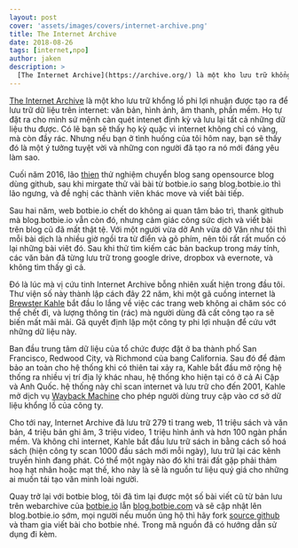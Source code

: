 ```yaml
---
layout: post
cover: 'assets/images/covers/internet-archive.png'
title: The Internet Archive
date: 2018-08-26
tags: [internet,npo]
author: jaken
description: >
  [The Internet Archive](https://archive.org/) là một kho lưu trữ khổng lồ phi lợi nhuận được tạo ra để lưu trữ dữ liệu trên internet: văn bản, hình ảnh, âm thanh, phần mềm. Họ tự đặt ra cho mình sứ mệnh càn quét intenet định kỳ và lưu lại tất cả những dữ liệu thu được. Có lẽ bạn sẽ thấy họ kỳ quặc vì internet không chỉ có vàng, mà còn đầy rác. Nhưng nếu bạn ở tình huống của tôi hôm nay, bạn sẽ thấy nó tuyệt vời và những con người đã tạo ra The Internet Archive mới đáng yêu làm sao.
---
```


[The Internet Archive](https://archive.org/) là một kho lưu trữ khổng lồ phi lợi nhuận được tạo ra để lưu trữ dữ liệu trên internet: văn bản, hình ảnh, âm thanh, phần mềm. Họ tự đặt ra cho mình sứ mệnh càn quét intenet định kỳ và lưu lại tất cả những dữ liệu thu được. Có lẽ bạn sẽ thấy họ kỳ quặc vì internet không chỉ có vàng, mà còn đầy rác. Nhưng nếu bạn ở tình huống của tôi hôm nay, bạn sẽ thấy đó là một ý tưởng tuyệt vời và những con người đã tạo ra nó mới đáng yêu làm sao.

Cuối năm 2016, lão [thien](/author/nguquen/) thử nghiệm chuyển blog sang opensource blog dùng github, sau khi mirgate thử vài bài từ botbie.io sang blog.botbie.io thì lão ngưng, và đề nghị các thành viên khác move và viết bài tiếp.

Sau hai năm, web botbie.io chết do không ai quan tâm bảo trì, thank github mà blog.botbie.io vẫn còn đó, nhưng cảm giác công sức dịch và viết bài trên blog cũ đã mất thật tệ. Với một người vừa dở Anh vừa dở Văn như tôi thì mỗi bài dịch là nhiều giờ ngồi tra từ điển và gõ phím, nên tôi rất rất muốn có lại những bài viêt đó. Sau khi thử tìm kiếm các bản backup trong máy tính, các văn bản đã từng lưu trữ trong google drive, dropbox và evernote, và không tìm thấy gì cả.

Đó là lúc mà vị cứu tinh Internet Archive bỗng nhiên xuất hiện trong đầu tôi. Thư viện số này thành lập cách đây 22 năm, khi một gã cuồng internet là [Brewster Kahle](https://en.wikipedia.org/wiki/Brewster_Kahle) bắt đầu lo lắng về việc các trang web không ai chăm sóc có thể chết đi, và lượng thông tin (rác) mà người dùng đã cất công tạo ra sẽ biến mất mãi mãi. Gã quyết định lập một công ty phi lợi nhuận để cứu vớt những dữ liệu này.

Ban đầu trung tâm dữ liệu của tổ chức được đặt ở ba thành phố San Francisco, Redwood City, và Richmond của bang California. Sau đó để đảm bảo an toàn cho hệ thống khi có thiên tai xảy ra, Kahle bắt đầu mở rộng hệ thống ra nhiều vị trí địa lý khác nhau, hệ thống kho hiện tại có ở cả Ai Cập và Anh Quốc. hệ thống này chỉ scan internet và lưu trữ cho đến 2001, Kahle mở dịch vụ [Wayback Machine](https://en.wikipedia.org/wiki/Wayback_Machine) cho phép người dùng truy cập vào cơ sở dữ liệu khổng lồ của công ty.

Cho tới nay, Internet Archive đã lưu trữ 279 tỉ trang web, 11 triệu sách và văn bản, 4 triệu bản ghi âm, 3 triệu video, 1 triệu hình ảnh và hơn 100 ngàn phần mềm. Và không chỉ internet, Kahle bắt đầu lưu trữ sách in bằng cách số hoá sách (hiện công ty scan 1000 đầu sách mới mỗi ngày), lưu trữ lại các kênh truyền hình đang phát. Có thể một ngày nào đó khi trái đất gặp phải thảm hoạ hạt nhân hoặc mạt thế, kho này là sẽ là nguồn tư liệu quý giá cho những ai muốn tái tạo văn minh loài người.

Quay trở lại với botbie blog, tôi đã tìm lại được một số bài viết cũ từ bản lưu trên webarchive của [botbie.io](https://web.archive.org/web/sitemap/botbie.io) lẫn [blog.botbie.com](https://web.archive.org/web/sitemap/blog.botbie.com) và sẽ cập nhật lên blog.botbie.io sớm, mọi người nếu muốn ủng hộ thì hãy fork [source github](https://github.com/botbie/blog) và tham gia viết bài cho botbie nhé. Trong mã nguồn đã có hướng dẫn sử dụng đi kèm.